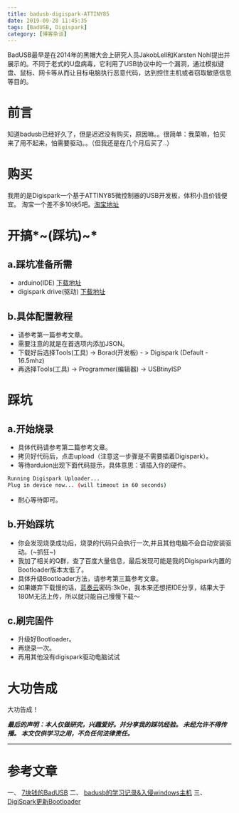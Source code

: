 ```yaml
---
title: badusb-digispark-ATTINY85
date: 2019-09-28 11:45:35
tags: [BadUSB, Digispark]
category: [博客杂谈]
---
```

BadUSB最早是在2014年的黑帽大会上研究人员JakobLell和Karsten Nohl提出并展示的。不同于老式的U盘病毒，它利用了USB协议中的一个漏洞，通过模拟键盘、鼠标、网卡等从而让目标电脑执行恶意代码，达到控住主机或者窃取敏感信息等目的。
<!--more-->

# 前言

知道badusb已经好久了，但是迟迟没有购买，原因嘛。。很简单：我菜嘛，怕买来了用不起来，怕需要驱动。。（但我还是在几个月后买了..）

# 购买

我用的是Digispark一个基于ATTINY85微控制器的USB开发板，体积小且价钱便宜。
淘宝一个差不多10块5吧。[淘宝地址](https://item.taobao.com/item.htm?spm=a1z09.2.0.0.bd8e2e8dWUGoEB&id=573691183135&_u=s2q1ujspea55 "点击打开淘宝")

# 开搞*~(踩坑)~*

## a.踩坑准备所需
- arduino(IDE) [下载地址](https://www.arduino.cc/en/Main/Software "点击下载IDE")
- digispark drive(驱动) [下载地址](https://github.com/digistump/DigistumpArduino/releases/download/1.6.7/Digistump.Drivers.zip "点击下载驱动")

## b.具体配置教程
- 请参考第一篇参考文章。
- 需要注意的就是在首选项内添加JSON。
- 下载好后选择Tools(工具) -> Borad(开发板) - > Digispark (Default - 16.5mhz) 
- 再选择Tools(工具) -> Programmer(编辑器) -> USBtinyISP

# 踩坑

## a.开始烧录
- 具体代码请参考第二篇参考文章。
- 拷贝好代码后，点击upload（注意这一步骤是不需要插着Digispark）。
- 等待arduion出现下面代码提示，具体意思：请插入你的硬件。
```bash
Running Digispark Uploader...
Plug in device now... (will timeout in 60 seconds)
```
- 耐心等待即可。

## b.开始踩坑
- 你会发现烧录成功后，烧录的代码只会执行一次,并且其他电脑不会自动安装驱动。(~抓狂~)
- 我加了相关的Q群，查了百度大量信息，最后发现可能是我的Digispark内置的Bootloader版本太低了。
- 具体升级Bootloader方法，请参考第三篇参考文章。
- 如果嫌弃下载慢的话，[蓝奏云](https://www.lanzous.com/b00n4a0ib "点击打开蓝奏云")密码:3k0e，我本来还想把IDE分享，结果大于180M无法上传，所以就只能自己慢慢下载～

## c.刷完固件
- 升级好Bootloader。
- 再烧录一次。
- 再用其他没有digispark驱动电脑试试

# 大功告成
大功告成！

***最后的声明：本人仅做研究，兴趣爱好。并分享我的踩坑经验。
未经允许不得传播。
本文仅供学习之用，不负任何法律责任。***

---
# 参考文章
一、 [7块钱的BadUSB](https://cloud.tencent.com/developer/article/1088490 "点击打开")
二、 [badusb的学习记录&入侵windows主机](https://lzy-wi.github.io/2018/06/12/badusb/ "点击打开")
三、 [DigiSpark更新Bootloader](https://blog.csdn.net/sxhexin/article/details/87914649 "点击打开")
